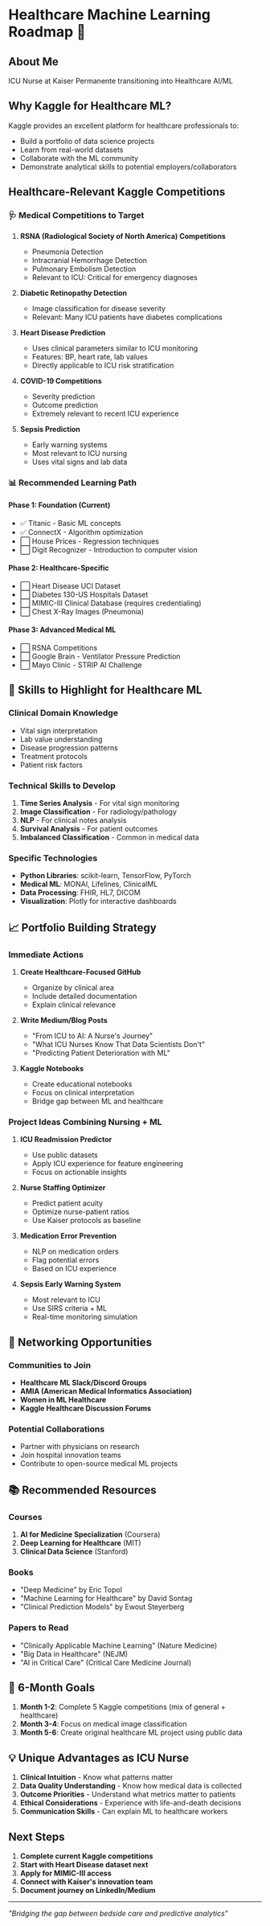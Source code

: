 # Healthcare Machine Learning Roadmap 🏥

## About Me
ICU Nurse at Kaiser Permanente transitioning into Healthcare AI/ML

## Why Kaggle for Healthcare ML?

Kaggle provides an excellent platform for healthcare professionals to:
- Build a portfolio of data science projects
- Learn from real-world datasets
- Collaborate with the ML community
- Demonstrate analytical skills to potential employers/collaborators

## Healthcare-Relevant Kaggle Competitions

### 🩺 Medical Competitions to Target

1. **RSNA (Radiological Society of North America) Competitions**
   - Pneumonia Detection
   - Intracranial Hemorrhage Detection
   - Pulmonary Embolism Detection
   - Relevant to ICU: Critical for emergency diagnoses

2. **Diabetic Retinopathy Detection**
   - Image classification for disease severity
   - Relevant: Many ICU patients have diabetes complications

3. **Heart Disease Prediction**
   - Uses clinical parameters similar to ICU monitoring
   - Features: BP, heart rate, lab values
   - Directly applicable to ICU risk stratification

4. **COVID-19 Competitions**
   - Severity prediction
   - Outcome prediction
   - Extremely relevant to recent ICU experience

5. **Sepsis Prediction**
   - Early warning systems
   - Most relevant to ICU nursing
   - Uses vital signs and lab data

### 📊 Recommended Learning Path

#### Phase 1: Foundation (Current)
- ✅ Titanic - Basic ML concepts
- ✅ ConnectX - Algorithm optimization
- ⬜ House Prices - Regression techniques
- ⬜ Digit Recognizer - Introduction to computer vision

#### Phase 2: Healthcare-Specific
- ⬜ Heart Disease UCI Dataset
- ⬜ Diabetes 130-US Hospitals Dataset
- ⬜ MIMIC-III Clinical Database (requires credentialing)
- ⬜ Chest X-Ray Images (Pneumonia)

#### Phase 3: Advanced Medical ML
- ⬜ RSNA Competitions
- ⬜ Google Brain - Ventilator Pressure Prediction
- ⬜ Mayo Clinic - STRIP AI Challenge

## 🎯 Skills to Highlight for Healthcare ML

### Clinical Domain Knowledge
- Vital sign interpretation
- Lab value understanding
- Disease progression patterns
- Treatment protocols
- Patient risk factors

### Technical Skills to Develop
1. **Time Series Analysis** - For vital sign monitoring
2. **Image Classification** - For radiology/pathology
3. **NLP** - For clinical notes analysis
4. **Survival Analysis** - For patient outcomes
5. **Imbalanced Classification** - Common in medical data

### Specific Technologies
- **Python Libraries**: scikit-learn, TensorFlow, PyTorch
- **Medical ML**: MONAI, Lifelines, ClinicalML
- **Data Processing**: FHIR, HL7, DICOM
- **Visualization**: Plotly for interactive dashboards

## 📈 Portfolio Building Strategy

### Immediate Actions
1. **Create Healthcare-Focused GitHub**
   - Organize by clinical area
   - Include detailed documentation
   - Explain clinical relevance

2. **Write Medium/Blog Posts**
   - "From ICU to AI: A Nurse's Journey"
   - "What ICU Nurses Know That Data Scientists Don't"
   - "Predicting Patient Deterioration with ML"

3. **Kaggle Notebooks**
   - Create educational notebooks
   - Focus on clinical interpretation
   - Bridge gap between ML and healthcare

### Project Ideas Combining Nursing + ML

1. **ICU Readmission Predictor**
   - Use public datasets
   - Apply ICU experience for feature engineering
   - Focus on actionable insights

2. **Nurse Staffing Optimizer**
   - Predict patient acuity
   - Optimize nurse-patient ratios
   - Use Kaiser protocols as baseline

3. **Medication Error Prevention**
   - NLP on medication orders
   - Flag potential errors
   - Based on ICU experience

4. **Sepsis Early Warning System**
   - Most relevant to ICU
   - Use SIRS criteria + ML
   - Real-time monitoring simulation

## 🤝 Networking Opportunities

### Communities to Join
- **Healthcare ML Slack/Discord Groups**
- **AMIA (American Medical Informatics Association)**
- **Women in ML Healthcare**
- **Kaggle Healthcare Discussion Forums**

### Potential Collaborations
- Partner with physicians on research
- Join hospital innovation teams
- Contribute to open-source medical ML projects

## 📚 Recommended Resources

### Courses
1. **AI for Medicine Specialization** (Coursera)
2. **Deep Learning for Healthcare** (MIT)
3. **Clinical Data Science** (Stanford)

### Books
- "Deep Medicine" by Eric Topol
- "Machine Learning for Healthcare" by David Sontag
- "Clinical Prediction Models" by Ewout Steyerberg

### Papers to Read
- "Clinically Applicable Machine Learning" (Nature Medicine)
- "Big Data in Healthcare" (NEJM)
- "AI in Critical Care" (Critical Care Medicine Journal)

## 🎯 6-Month Goals

1. **Month 1-2**: Complete 5 Kaggle competitions (mix of general + healthcare)
2. **Month 3-4**: Focus on medical image classification
3. **Month 5-6**: Create original healthcare ML project using public data

## 💡 Unique Advantages as ICU Nurse

1. **Clinical Intuition** - Know what patterns matter
2. **Data Quality Understanding** - Know how medical data is collected
3. **Outcome Priorities** - Understand what metrics matter to patients
4. **Ethical Considerations** - Experience with life-and-death decisions
5. **Communication Skills** - Can explain ML to healthcare workers

## Next Steps

1. **Complete current Kaggle competitions**
2. **Start with Heart Disease dataset next**
3. **Apply for MIMIC-III access**
4. **Connect with Kaiser's innovation team**
5. **Document journey on LinkedIn/Medium**

---

*"Bridging the gap between bedside care and predictive analytics"*